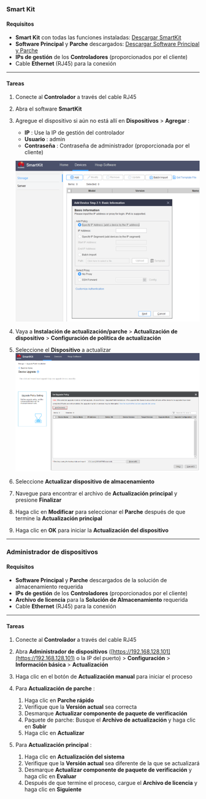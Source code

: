 
### **Smart Kit**

#### Requisitos

* **Smart Kit** con todas las funciones instaladas: [Descargar SmartKit](https://support.huawei.com/enterprise/en/distributed-storage/smartkit-pid-8576706/software/261548176?idAbsPath=fixnode01%7C7919749%7C251366268%7C250389224%7C251366263%7C8576706)
* **Software Principal** y **Parche** descargados: [Descargar Software Principal y Parche](../Storage%20Cabinets%20Configuration/Main%20and%20Patch%20Software%20Download.md)
* **IPs de gestión** de los **Controladores** (proporcionados por el cliente)
* Cable **Ethernet** (RJ45) para la conexión

---

#### Tareas

1. Conecte al **Controlador** a través del cable RJ45
2. Abra el software **SmartKit**
3. Agregue el dispositivo si aún no está allí en **Dispositivos** >  **Agregar** :

   * **IP** : Use la IP de gestión del controlador
   * **Usuario** : admin
   * **Contraseña** : Contraseña de administrador (proporcionada por el cliente)

   ![SoftwareUpdate001](../../Images/SoftwareUpdate001.png)
4. Vaya a **Instalación de actualización/parche** > **Actualización de dispositivo** > **Configuración de política de actualización**
5. Seleccione el **Dispositivo** a actualizar
   ![SoftwareUpdate002](../../Images/SoftwareUpdate002.png)
6. Seleccione **Actualizar dispositivo de almacenamiento**
7. Navegue para encontrar el archivo de **Actualización principal** y presione **Finalizar**
8. Haga clic en **Modificar** para seleccionar el **Parche** después de que termine la **Actualización principal**
9. Haga clic en **OK** para iniciar la **Actualización del dispositivo**

---

### **Administrador de dispositivos**

#### Requisitos

* **Software Principal** y **Parche** descargados de la solución de almacenamiento requerida
* **IPs de gestión** de los **Controladores** (proporcionados por el cliente)
* **Archivo de licencia** para la **Solución de Almacenamiento** requerida
* Cable **Ethernet** (RJ45) para la conexión

---

#### Tareas

1. Conecte al **Controlador** a través del cable RJ45
2. Abra **Administrador de dispositivos** ([https://192.168.128.101](https://192.168.128.101) o la IP del puerto) > **Configuración** > **Información básica** > **Actualización**
3. Haga clic en el botón de **Actualización manual** para iniciar el proceso
4. Para  **Actualización de parche** :

   1. Haga clic en **Parche rápido**
   2. Verifique que la **Versión actual** sea correcta
   3. Desmarque **Actualizar componente de paquete de verificación**
   4. Paquete de parche: Busque el **Archivo de actualización** y haga clic en **Subir**
   5. Haga clic en **Actualizar**
5. Para  **Actualización principal** :

   1. Haga clic en **Actualización del sistema**
   2. Verifique que la **Versión actual** sea diferente de la que se actualizará
   3. Desmarque **Actualizar componente de paquete de verificación** y haga clic en **Evaluar**
   4. Después de que termine el proceso, cargue el **Archivo de licencia** y haga clic en **Siguiente**
